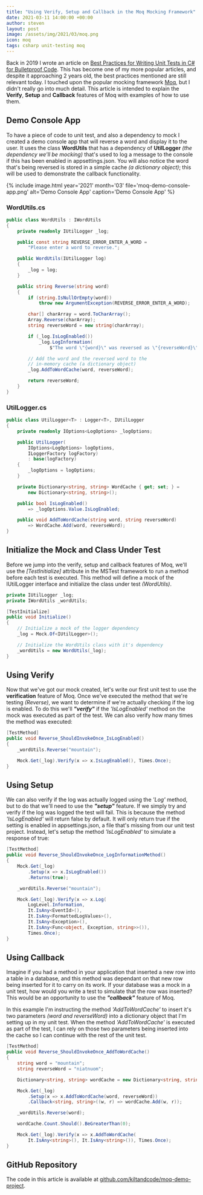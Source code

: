 ```yaml
---
title: "Using Verify, Setup and Callback in the Moq Mocking Framework"
date: 2021-03-11 14:00:00 +00:00
author: steven
layout: post
image: /assets/img/2021/03/moq.png
icon: moq
tags: csharp unit-testing moq
---
```


Back in 2019 I wrote an article on [Best Practices for Writing Unit Tests in C# for Bulletproof Code](https://www.kiltandcode.com/2019/06/16/best-practices-for-writing-unit-tests-in-csharp-for-bulletproof-code/). This has become one of my 
more popular articles, and despite it approaching 2 years old, the best practices mentioned are still 
relevant today. I touched upon the popular mocking framework [Moq](https://github.com/moq/moq4), but I 
didn't really go into much detail. This article is intended to explain 
the **Verify**, **Setup** and **Callback** features of Moq with examples of how to use them.

## Demo Console App

To have a piece of code to unit test, and also a dependency to mock I created a demo console app that 
will reverse a word and display it to the user. It uses the class **WordUtils** that has a dependency of 
**UtilLogger** *(the dependency we'll be mocking)* that's used to log a message to the 
console if this has been enabled in appsettings.json. You will also notice the word that's being reversed 
is stored in a simple cache *(a dictionary object)*; this will be used to demonstrate the callback 
functionality.

{%
    include image.html
    year='2021'
    month='03'
    file='moq-demo-console-app.png'
    alt='Demo Console App'
    caption='Demo Console App'
%}

### WordUtils.cs

```csharp
public class WordUtils : IWordUtils
{
    private readonly IUtilLogger _log;

    public const string REVERSE_ERROR_ENTER_A_WORD = 
        "Please enter a word to reverse.";

    public WordUtils(IUtilLogger log)
    {
        _log = log;
    }

    public string Reverse(string word)
    {
        if (string.IsNullOrEmpty(word))
            throw new ArgumentException(REVERSE_ERROR_ENTER_A_WORD);

        char[] charArray = word.ToCharArray();
        Array.Reverse(charArray);
        string reverseWord = new string(charArray);

        if (_log.IsLogEnabled())
            _log.LogInformation(
                $"The word \"{word}\" was reversed as \"{reverseWord}\"");

        // Add the word and the reversed word to the 
        // in-memory cache (a dictionary object)
        _log.AddToWordCache(word, reverseWord);

        return reverseWord;
    }
}
```

### UtilLogger.cs

```csharp
public class UtilLogger<T> : Logger<T>, IUtilLogger
{
    private readonly IOptions<LogOptions> _logOptions;

    public UtilLogger(
        IOptions<LogOptions> logOptions,
        ILoggerFactory logFactory)
        : base(logFactory)
    {
        _logOptions = logOptions;
    }

    private Dictionary<string, string> WordCache { get; set; } = 
        new Dictionary<string, string>();

    public bool IsLogEnabled() 
        => _logOptions.Value.IsLogEnabled;

    public void AddToWordCache(string word, string reverseWord) 
        => WordCache.Add(word, reverseWord);
}
```

## Initialize the Mock and Class Under Test

Before we jump into the verify, setup and callback features of Moq, we'll use 
the *[TestInitialize]* attribute in the MSTest framework to run a method before 
each test is executed. This method will define a mock of the IUtilLogger interface 
and initialize the class under test *(WordUtils)*.

```csharp
private IUtilLogger _log;
private IWordUtils _wordUtils;

[TestInitialize]
public void Initialize()
{
    // Initialize a mock of the logger dependency
    _log = Mock.Of<IUtilLogger>();

    // Initialize the WordUtils class with it's dependency
    _wordUtils = new WordUtils(_log);
}
```

## Using Verify

Now that we've got our mock created, let's write our first unit test to use the 
**verification** feature of Moq. Once we've executed the method that we're 
testing *(Reverse)*, we want to determine if we're actually checking if the 
log is enabled. To do this we'll ***"verify"*** if the *'IsLogEnabled'* method 
on the mock was executed as part of the test. We can also verify how many times 
the method was executed:

```csharp
[TestMethod]
public void Reverse_ShouldInvokeOnce_IsLogEnabled()
{
    _wordUtils.Reverse("mountain");

    Mock.Get(_log).Verify(x => x.IsLogEnabled(), Times.Once);
}
```

## Using Setup

We can also verify if the log was actually logged using the *'Log'* method, 
but to do that we'll need to use the ***"setup"*** feature. If we simply try 
and verify if the log was logged the test will fail. This is because the method 
*'IsLogEnabled'* will return false by default. It will only return true if the 
setting is enabled in appsettings.json, a file that's missing from our unit 
test project. Instead, let's setup the method *'IsLogEnabled'* to simulate 
a response of true:

```csharp
[TestMethod]
public void Reverse_ShouldInvokeOnce_LogInformationMethod()
{
    Mock.Get(_log)
        .Setup(x => x.IsLogEnabled())
        .Returns(true);

    _wordUtils.Reverse("mountain");

    Mock.Get(_log).Verify(x => x.Log(
        LogLevel.Information, 
        It.IsAny<EventId>(), 
        It.IsAny<FormattedLogValues>(), 
        It.IsAny<Exception>(), 
        It.IsAny<Func<object, Exception, string>>()), 
        Times.Once);
}
```

## Using Callback

Imagine if you had a method in your application that inserted a new row into a 
table in a database, and this method was dependant on that new row being 
inserted for it to carry on its work. If your database was a mock in a unit 
test, how would you write a test to simulate that the row was inserted? This 
would be an opportunity to use the ***"callback"*** feature of Moq.

In this example I'm instructing the method *'AddToWordCache'* to insert 
it's two parameters *(word and reverseWord)* into a dictionary object that 
I'm setting up in my unit test. When the method *'AddToWordCache'* is 
executed as part of the test, I can rely on those two parameters being 
inserted into the cache so I can continue with the rest of the unit test.

```csharp
[TestMethod]
public void Reverse_ShouldInvokeOnce_AddToWordCache()
{
    string word = "mountain";
    string reverseWord = "niatnuom";

    Dictionary<string, string> wordCache = new Dictionary<string, string>();

    Mock.Get(_log)
        .Setup(x => x.AddToWordCache(word, reverseWord))
        .Callback<string, string>((w, r) => wordCache.Add(w, r));

    _wordUtils.Reverse(word);

    wordCache.Count.Should().BeGreaterThan(0);

    Mock.Get(_log).Verify(x => x.AddToWordCache(
        It.IsAny<string>(), It.IsAny<string>()), Times.Once);
}
```

## GitHub Repository

The code in this article is available at 
[github.com/kiltandcode/moq-demo-project](https://github.com/kiltandcode/moq-demo-project).